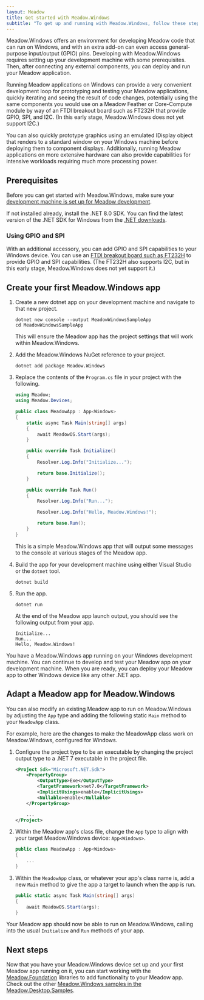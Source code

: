 ```yaml
---
layout: Meadow
title: Get started with Meadow.Windows
subtitle: "To get up and running with Meadow.Windows, follow these steps:"
---
```


Meadow.Windows offers an environment for developing Meadow code that can run on Windows, and with an extra add-on can even access general-purpose input/output (GPIO) pins. Developing with Meadow.Windows requires setting up your development machine with some prerequisites. Then, after connecting any external components, you can deploy and run your Meadow application.

Running Meadow applications on Windows can provide a very convenient development loop for prototyping and testing your Meadow applications, quickly iterating and seeing the result of code changes, potentially using the same components you would use on a Meadow Feather or Core-Compute module by way of an FTDI breakout board such as FT232H that provide GPIO, SPI, and I2C. (In this early stage, Meadow.Windows does not yet support I2C.)

You can also quickly prototype graphics using an emulated IDisplay object that renders to a standard window on your Windows machine before deploying them to component displays. Additionally, running Meadow applications on more extensive hardware can also provide capabilities for intensive workloads requiring much more processing power.

## Prerequisites

Before you can get started with Meadow.Windows, make sure your [development machine is set up for Meadow development](/Meadow/Getting_Started/Hello_World/).

If not installed already, install the .NET 8.0 SDK. You can find the latest version of the .NET SDK for Windows from the [.NET downloads](https://dotnet.microsoft.com/download/dotnet/).

### Using GPIO and SPI

With an additional accessory, you can add GPIO and SPI capabilities to your Windows device. You can use an [FTDI breakout board such as FT232H](https://www.adafruit.com/product/2264) to provide GPIO and SPI capabilities. (The FT232H also supports I2C, but in this early stage, Meadow.Windows does not yet support it.)

## Create your first Meadow.Windows app

1. Create a new dotnet app on your development machine and navigate to that new project.

    ```command
    dotnet new console --output MeadowWindowsSampleApp
    cd MeadowWindowsSampleApp
    ```

    This will ensure the Meadow app has the project settings that will work within Meadow.Windows.

1. Add the Meadow.Windows NuGet reference to your project.

    ```command
    dotnet add package Meadow.Windows
    ```

1. Replace the contents of the `Program.cs` file in your project with the following.

    ```csharp
    using Meadow;
    using Meadow.Devices;

    public class MeadowApp : App<Windows>
    {
        static async Task Main(string[] args)
        {
            await MeadowOS.Start(args);
        }

        public override Task Initialize()
        {
            Resolver.Log.Info("Initialize...");

            return base.Initialize();
        }

        public override Task Run()
        {
            Resolver.Log.Info("Run...");

            Resolver.Log.Info("Hello, Meadow.Windows!");

            return base.Run();
        }
    }
    ```

    This is a simple Meadow.Windows app that will output some messages to the console at various stages of the Meadow app.

1. Build the app for your development machine using either Visual Studio or the `dotnet` tool.

    ```command
    dotnet build
    ```

1. Run the app.

    ```command
    dotnet run
    ```

    At the end of the Meadow app launch output, you should see the following output from your app.

    ```console
    Initialize...
    Run...
    Hello, Meadow.Windows!
    ```

You have a Meadow.Windows app running on your Windows development machine. You can continue to develop and test your Meadow app on your development machine. When you are ready, you can deploy your Meadow app to other Windows device like any other .NET app.

## Adapt a Meadow app for Meadow.Windows

You can also modify an existing Meadow app to run on Meadow.Windows by adjusting the `App` type and adding the following static `Main` method to your `MeadowApp` class.

For example, here are the changes to make the MeadowApp class work on Meadow.Windows, configured for Windows.

1. Configure the project type to be an executable by changing the project output type to a .NET 7 executable in the project file.

    ```xml
    <Project Sdk="Microsoft.NET.Sdk">
        <PropertyGroup>
            <OutputType>Exe</OutputType>
            <TargetFramework>net7.0</TargetFramework>
            <ImplicitUsings>enable</ImplicitUsings>
            <Nullable>enable</Nullable>
        </PropertyGroup>

        ...
    </Project>
    ```

1. Within the Meadow app's class file, change the `App` type to align with your target Meadow.Windows device: `App<Windows>`.

    ```csharp
    public class MeadowApp : App<Windows>
    {
        ...
    }
    ```

1. Within the `MeadowApp` class, or whatever your app's class name is, add a new `Main` method to give the app a target to launch when the app is run.

    ```csharp
    public static async Task Main(string[] args)
    {
        await MeadowOS.Start(args);
    }
    ```

Your Meadow app should now be able to run on Meadow.Windows, calling into the usual `Initialize` and `Run` methods of your app.

## Next steps

Now that you have your Meadow.Windows device set up and your first Meadow app running on it, you can start working with the [Meadow.Foundation](../../../Meadow.Foundation/Getting_Started/) libraries to add functionality to your Meadow app. Check out the other [Meadow.Windows samples in the Meadow.Desktop.Samples](https://github.com/WildernessLabs/Meadow.Samples/tree/main/Source/Windows).
